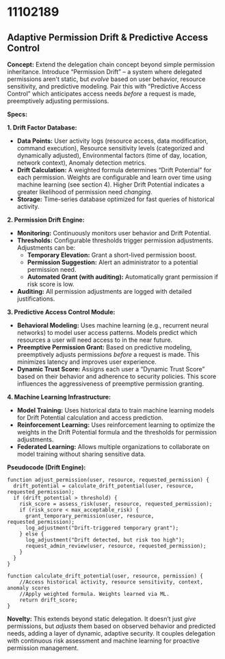 # 11102189

## Adaptive Permission Drift & Predictive Access Control

**Concept:** Extend the delegation chain concept beyond simple permission inheritance. Introduce “Permission Drift” – a system where delegated permissions aren't static, but *evolve* based on user behavior, resource sensitivity, and predictive modeling. Pair this with “Predictive Access Control” which anticipates access needs *before* a request is made, preemptively adjusting permissions.

**Specs:**

**1. Drift Factor Database:**

*   **Data Points:** User activity logs (resource access, data modification, command execution), Resource sensitivity levels (categorized and dynamically adjusted), Environmental factors (time of day, location, network context), Anomaly detection metrics.
*   **Drift Calculation:**  A weighted formula determines “Drift Potential” for each permission. Weights are configurable and learn over time using machine learning (see section 4).  Higher Drift Potential indicates a greater likelihood of permission need *changing*.
*   **Storage:** Time-series database optimized for fast queries of historical activity.

**2. Permission Drift Engine:**

*   **Monitoring:** Continuously monitors user behavior and Drift Potential.
*   **Thresholds:** Configurable thresholds trigger permission adjustments.  Adjustments can be:
    *   **Temporary Elevation:** Grant a short-lived permission boost.
    *   **Permission Suggestion:**  Alert an administrator to a potential permission need.
    *   **Automated Grant (with auditing):** Automatically grant permission if risk score is low.
*   **Auditing:**  All permission adjustments are logged with detailed justifications.

**3. Predictive Access Control Module:**

*   **Behavioral Modeling:** Uses machine learning (e.g., recurrent neural networks) to model user access patterns. Models predict which resources a user will need access to in the near future.
*   **Preemptive Permission Grant:** Based on predictive modeling, preemptively adjusts permissions *before* a request is made.  This minimizes latency and improves user experience.
*   **Dynamic Trust Score:** Assigns each user a “Dynamic Trust Score” based on their behavior and adherence to security policies. This score influences the aggressiveness of preemptive permission granting.

**4. Machine Learning Infrastructure:**

*   **Model Training:**  Uses historical data to train machine learning models for Drift Potential calculation and access prediction.
*   **Reinforcement Learning:**  Uses reinforcement learning to optimize the weights in the Drift Potential formula and the thresholds for permission adjustments.
*   **Federated Learning:**  Allows multiple organizations to collaborate on model training without sharing sensitive data.

**Pseudocode (Drift Engine):**

```
function adjust_permission(user, resource, requested_permission) {
  drift_potential = calculate_drift_potential(user, resource, requested_permission);
  if (drift_potential > threshold) {
    risk_score = assess_risk(user, resource, requested_permission);
    if (risk_score < max_acceptable_risk) {
      grant_temporary_permission(user, resource, requested_permission);
      log_adjustment("Drift-triggered temporary grant");
    } else {
      log_adjustment("Drift detected, but risk too high");
      request_admin_review(user, resource, requested_permission);
    }
  }
}

function calculate_drift_potential(user, resource, permission) {
    //Access historical activity, resource sensitivity, context, anomaly scores
    //Apply weighted formula. Weights learned via ML.
    return drift_score;
}
```

**Novelty:** This extends beyond static delegation.  It doesn’t just *give* permissions, but *adjusts* them based on observed behavior and predicted needs, adding a layer of dynamic, adaptive security. It couples delegation with continuous risk assessment and machine learning for proactive permission management.